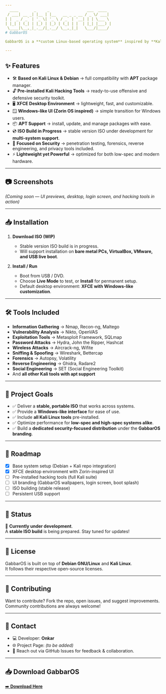 ```yaml
---
  ____       _     _                 ___  ____  
 / ___| __ _| |__ | |__   __ _ _ __ / _ \/ ___| 
| |  _ / _` | '_ \| '_ \ / _` | '__| | | \___ \ 
| |_| | (_| | |_) | |_) | (_| | |  | |_| |___) |
 \____|\__,_|_.__/|_.__/ \__,_|_|   \___/|____/ 
# GabbarOS  

GabbarOS is a **custom Linux-based operating system** inspired by **Kali Linux** and **Debian**, designed for security researchers, ethical hackers, and power users. It combines the **hacking power of Kali Linux**, the **stability of Debian**, and the **modern Windows-like UI of Zorin OS (XFCE desktop)** to deliver a complete penetration testing and daily-use environment.  

---
```


## ✨ Features  

- 🛠 **Based on Kali Linux & Debian** → full compatibility with **APT** package manager.  
- 🔓 **Pre-installed Kali Hacking Tools** → ready-to-use offensive and defensive security toolkit.  
- 🖥 **XFCE Desktop Environment** → lightweight, fast, and customizable.  
- 🪟 **Windows-like UI (Zorin OS inspired)** → simple transition for Windows users.  
- 📦 **APT Support** → install, update, and manage packages with ease.  
- 💿 **ISO Build in Progress** → stable version ISO under development for **multi-system support**.  
- 🔐 **Focused on Security** → penetration testing, forensics, reverse engineering, and privacy tools included.  
- ⚡ **Lightweight yet Powerful** → optimized for both low-spec and modern hardware.  

---

## 📷 Screenshots  

*(Coming soon — UI previews, desktop, login screen, and hacking tools in action)*  

---

## 📥 Installation  

1. **Download ISO (WIP)**  
   - Stable version ISO build is in progress.  
   - Will support installation on **bare metal PCs, VirtualBox, VMware, and USB live boot**.  

2. **Install / Run**  
   - Boot from USB / DVD.  
   - Choose **Live Mode** to test, or **Install** for permanent setup.  
   - Default desktop environment: **XFCE with Windows-like customization**.  

---

## 🛠 Tools Included  

- **Information Gathering** → Nmap, Recon-ng, Maltego  
- **Vulnerability Analysis** → Nikto, OpenVAS  
- **Exploitation Tools** → Metasploit Framework, SQLmap  
- **Password Attacks** → Hydra, John the Ripper, Hashcat  
- **Wireless Attacks** → Aircrack-ng, Wifite  
- **Sniffing & Spoofing** → Wireshark, Bettercap  
- **Forensics** → Autopsy, Volatility  
- **Reverse Engineering** → Ghidra, Radare2  
- **Social Engineering** → SET (Social Engineering Toolkit)  
- And **all other Kali tools with apt support**  

---

## 🎯 Project Goals  

- ✅ Deliver a **stable, portable ISO** that works across systems.  
- ✅ Provide a **Windows-like interface** for ease of use.  
- ✅ Include **all Kali Linux tools** pre-installed.  
- ✅ Optimize performance for **low-spec and high-spec systems alike**.  
- ✅ Build a **dedicated security-focused distribution** under the **GabbarOS branding**.  

---

## 🚀 Roadmap  

- [x] Base system setup (Debian + Kali repo integration)  
- [x] XFCE desktop environment with Zorin-inspired UI  
- [ ] Pre-installed hacking tools (full Kali suite)  
- [ ] UI branding (GabbarOS wallpapers, login screen, boot splash)  
- [ ] ISO building (stable release)  
- [ ] Persistent USB support  

---

## 📌 Status  

🚧 **Currently under development**.  
A **stable ISO build** is being prepared. Stay tuned for updates!  

---

## 📜 License  

GabbarOS is built on top of **Debian GNU/Linux** and **Kali Linux**.  
It follows their respective open-source licenses.  

---

## 🤝 Contributing  

Want to contribute? Fork the repo, open issues, and suggest improvements.  
Community contributions are always welcome!  

---

## 📧 Contact  

- 💻 Developer: **Onkar**  
- 🌐 Project Page: *(to be added)*  
- 📩 Reach out via GitHub Issues for feedback & collaboration.  

---
## 📥 Download GabbarOS

[➡️ **Download Here**](https://drive.google.com/uc?id=1fTZukT4zUR3zEbq9wYmCpaxobNl2DSVv&export=download)
